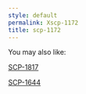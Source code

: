 ```yaml
---
style: default
permalink: Xscp-1172
title: scp-1172
---
```

You may also like:

[SCP-1817](http://scp-wiki.net/scp-1817)

[SCP-1644](http://scp-wiki.net/scp-1644)
